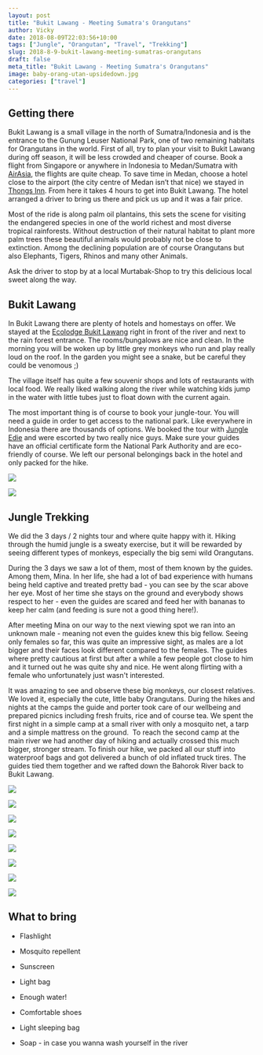 ```yaml
---
layout: post
title: "Bukit Lawang - Meeting Sumatra's Orangutans"
author: Vicky
date: 2018-08-09T22:03:56+10:00
tags: ["Jungle", "Orangutan", "Travel", "Trekking"]
slug: 2018-8-9-bukit-lawang-meeting-sumatras-orangutans
draft: false
meta_title: "Bukit Lawang - Meeting Sumatra's Orangutans"
image: baby-orang-utan-upsidedown.jpg
categories: ["travel"]
---
```


## Getting there

Bukit Lawang is a small village in the north of Sumatra/Indonesia and is the entrance to the Gunung Leuser National Park, one of two remaining habitats for Orangutans in the world. First of all, try to plan your visit to Bukit Lawang during off season, it will be less crowded and cheaper of course. Book a flight from Singapore or anywhere in Indonesia to Medan/Sumatra with [AirAsia](https://www.airasia.com/tw/zh/home.page?cid=1), the flights are quite cheap. To save time in Medan, choose a hotel close to the airport (the city centre of Medan isn’t that nice) we stayed in [Thongs Inn](https://web.thongsinn.com/). From here it takes 4 hours to get into Bukit Lawang. The hotel arranged a driver to bring us there and pick us up and it was a fair price.

Most of the ride is along palm oil plantains, this sets the scene for visiting the endangered species in one of the world richest and most diverse tropical rainforests. Without destruction of their natural habitat to plant more palm trees these beautiful animals would probably not be close to extinction. Among the declining population are of course Orangutans but also Elephants, Tigers, Rhinos and many other Animals. 

Ask the driver to stop by at a local Murtabak-Shop to try this delicious local sweet along the way.

## Bukit Lawang

In Bukit Lawang there are plenty of hotels and homestays on offer. We stayed at the [Ecolodge Bukit Lawang](http://ecolodges.id/en/) right in front of the river and next to the rain forest entrance. The rooms/bungalows are nice and clean. In the morning you will be woken up by little grey monkeys who run and play really loud on the roof. In the garden you might see a snake, but be careful they could be venomous ;)

The village itself has quite a few souvenir shops and lots of restaurants with local food. We really liked walking along the river while watching kids jump in the water with little tubes just to float down with the current again.

The most important thing is of course to book your jungle-tour. You will need a guide in order to get access to the national park. Like everywhere in Indonesia there are thousands of options. We booked the tour with [Jungle Edie](http://www.jungleediebukitlawang.com/) and were escorted by two really nice guys. Make sure your guides have an official certificate form the National Park Authority and are eco-friendly of course. We left our personal belongings back in the hotel and only packed for the hike.

![](./bukit-monkeys-roof.jpg)

![](./river-rafting-kid.jpg)

## Jungle Trekking

We did the 3 days / 2 nights tour and where quite happy with it. Hiking through the humid jungle is a sweaty exercise, but it will be rewarded by seeing different types of monkeys, especially the big semi wild Orangutans.

During the 3 days we saw a lot of them, most of them known by the guides. Among them, Mina. In her life, she had a lot of bad experience with humans being held captive and treated pretty bad - you can see by the scar above her eye. Most of her time she stays on the ground and everybody shows respect to her - even the guides are scared and feed her with bananas to keep her calm (and feeding is sure not a good thing here!).

After meeting Mina on our way to the next viewing spot we ran into an unknown male - meaning not even the guides knew this big fellow. Seeing only females so far, this was quite an impressive sight, as males are a lot bigger and their faces look different compared to the females. The guides where pretty cautious at first but after a while a few people got close to him and it turned out he was quite shy and nice. He went along flirting with a female who unfortunately just wasn't interested.

It was amazing to see and observe these big monkeys, our closest relatives. We loved it, especially the cute, little baby Orangutans. During the hikes and nights at the camps the guide and porter took care of our wellbeing and prepared picnics including fresh fruits, rice and of course tea. We spent the first night in a simple camp at a small river with only a mosquito net, a tarp and a simple mattress on the ground.  To reach the second camp at the main river we had another day of hiking and actually crossed this much bigger, stronger stream. To finish our hike, we packed all our stuff into waterproof bags and got delivered a bunch of old inflated truck tires. The guides tied them together and we rafted down the Bahorok River back to Bukit Lawang.

![](./thomas-leaf-monkey.jpg)

![](./lunch-jungle.jpg)

![](./orang-utan-close.jpg)

![](./male-orang-utan.jpg)

![](./male-female-orang-utan.jpg)

![](./baby-orang-utan-upsidedown.jpg)

![](./jungle-hut.jpg)

![](./river-crossing-tree.jpg)

## What to bring

*   Flashlight
    
*   Mosquito repellent
    
*   Sunscreen
    
*   Light bag
    
*   Enough water!
    
*   Comfortable shoes
    
*   Light sleeping bag
    
*   Soap - in case you wanna wash yourself in the river